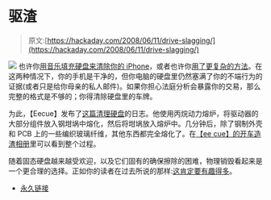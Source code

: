 # 驱渣

> 原文:[https://hackaday.com/2008/06/11/drive-slagging/](https://hackaday.com/2008/06/11/drive-slagging/)

![](../Images/6bfee19fb92c8b71863e4d66275e19c5.png)
也许你[用音乐填充硬盘来清除你的 iPhone](http://www.hackaday.com/2008/05/20/erase-an-iphone-properly/)，或者也许你[用了更复杂的方法](http://www.hackaday.com/2008/06/10/wiping-an-iphone-more-thoroughly/)。在这两种情况下，你的手机是干净的，但你电脑的硬盘里仍然塞满了你的不端行为的证据(或者只是给你母亲的私人邮件)。如果你担心法庭分析会暴露你的交易，那么完整的格式是不够的；你得清除硬盘里的车牌。

为此，【Eecue】发布了[这篇清理硬盘](http://driveslag.eecue.com/)的日志。他使用丙烷动力熔炉，将驱动器的大部分组件放入钢坩埚中熔化，然后将坩埚放入熔炉中。几分钟后，除了钢制外壳和 PCB 上的一些编织玻璃纤维，其他东西都完全熔化了。在[【ee cue】的开车造渣相册](http://eecue.com/images_archive/eecue-album-1274-1-drive_slagging.html)里可以看到整个过程。

随着固态硬盘越来越受欢迎，以及它们固有的确保擦除的困难，物理销毁看起来是一个更合理的选择。正如你的读者在过去所说的那样:[这肯定要有趣得多](http://www.hackaday.com/2007/12/25/holiday-hackit-automated-hard-drive-destruction/)。

*   [永久链接](http://driveslag.eecue.com/)